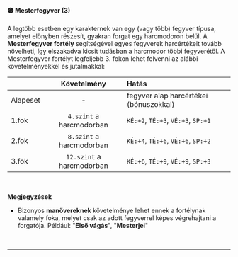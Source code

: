 #### 🟣 Mesterfegyver (3)

A legtöbb esetben egy karakternek van egy (vagy több) fegyver típusa, amelyet előnyben részesít, gyakran forgat egy harcmodoron belül. A **Mesterfegyver fortély** segítségével egyes fegyverek harcértékeit tovább növelheti, így elszakadva kicsit tudásban a harcmodor többi fegyverétől. A Mesterfegyver fortélyt legfeljebb 3. fokon lehet felvenni az alábbi követelményekkel és jutalmakkal:

|          |       Követelmény       | Hatás                                  |
|:-------- |:-----------------------:|:-------------------------------------- |
| Alapeset |            -            | fegyver alap harcértékei (bónuszokkal) |
| 1.fok    | `4.szint` a harcmodorban  | `KÉ:+2`, `TÉ:+3`, `VÉ:+3`, `SP:+1`     |
| 2.fok    | `8.szint` a harcmodorban  | `KÉ:+4`, `TÉ:+6`, `VÉ:+6`, `SP:+2`     |
| 3.fok    | `12.szint` a harcmodorban | `KÉ:+6`, `TÉ:+9`, `VÉ:+9`, `SP:+3`     |

<br />

**Megjegyzések**

- Bizonyos **manővereknek** követelménye lehet ennek a fortélynak valamely foka, melyet csak az adott fegyverrel képes végrehajtani a forgatója. Például: "**Első vágás**", "**Mesterjel**"

<br />

---

